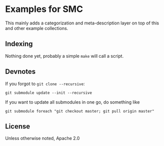 # Examples for SMC

This mainly adds a categorization and meta-description layer on top of this and other example collections.

## Indexing

Nothing done yet, probably a simple `make` will call a script.

## Devnotes

If you forgot to `git clone --recursive`:

    git submodule update --init --recursive

If you want to update all submodules in one go, do something like

    git submodule foreach "git checkout master; git pull origin master"

## License

Unless otherwise noted, Apache 2.0


